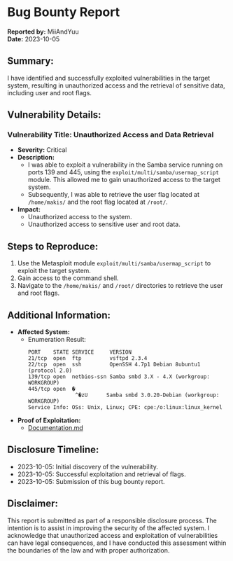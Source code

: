 # Bug Bounty Report

**Reported by:** MiiAndYuu  
**Date:** 2023-10-05

## Summary:

I have identified and successfully exploited vulnerabilities in the target system, resulting in unauthorized access and the retrieval of sensitive data, including user and root flags.

## Vulnerability Details:

### Vulnerability Title: Unauthorized Access and Data Retrieval
- **Severity:** Critical
- **Description:** 
  - I was able to exploit a vulnerability in the Samba service running on ports 139 and 445, using the `exploit/multi/samba/usermap_script` module. This allowed me to gain unauthorized access to the target system.
  - Subsequently, I was able to retrieve the user flag located at `/home/makis/` and the root flag located at `/root/`.
- **Impact:**
  - Unauthorized access to the system.
  - Unauthorized access to sensitive user and root data.

## Steps to Reproduce:

1. Use the Metasploit module `exploit/multi/samba/usermap_script` to exploit the target system.
2. Gain access to the command shell.
3. Navigate to the `/home/makis/` and `/root/` directories to retrieve the user and root flags.

## Additional Information:

- **Affected System:** 
  - Enumeration Result:
    ```
    PORT    STATE SERVICE     VERSION
    21/tcp  open  ftp         vsftpd 2.3.4
    22/tcp  open  ssh         OpenSSH 4.7p1 Debian 8ubuntu1 (protocol 2.0)
    139/tcp open  netbios-ssn Samba smbd 3.X - 4.X (workgroup: WORKGROUP)
    445/tcp open  �
                   ^�zU      Samba smbd 3.0.20-Debian (workgroup: WORKGROUP)
    Service Info: OSs: Unix, Linux; CPE: cpe:/o:linux:linux_kernel
    ```
- **Proof of Exploitation:** 
  - [Documentation.md](./documentation.md)

## Disclosure Timeline:

- 2023-10-05: Initial discovery of the vulnerability.
- 2023-10-05: Successful exploitation and retrieval of flags.
- 2023-10-05: Submission of this bug bounty report.

## Disclaimer:

This report is submitted as part of a responsible disclosure process. The intention is to assist in improving the security of the affected system. I acknowledge that unauthorized access and exploitation of vulnerabilities can have legal consequences, and I have conducted this assessment within the boundaries of the law and with proper authorization.